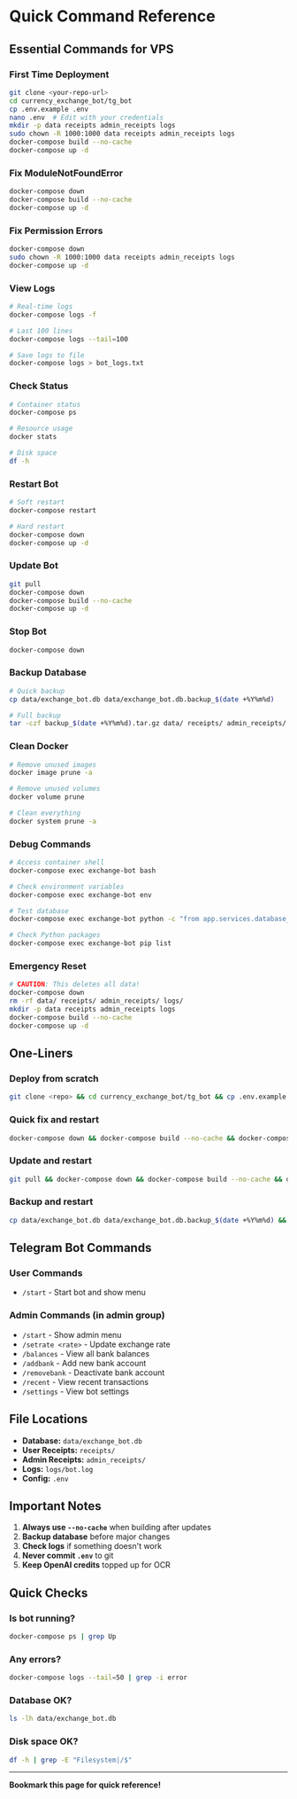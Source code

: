 # Quick Command Reference

## Essential Commands for VPS

### First Time Deployment
```bash
git clone <your-repo-url>
cd currency_exchange_bot/tg_bot
cp .env.example .env
nano .env  # Edit with your credentials
mkdir -p data receipts admin_receipts logs
sudo chown -R 1000:1000 data receipts admin_receipts logs
docker-compose build --no-cache
docker-compose up -d
```

### Fix ModuleNotFoundError
```bash
docker-compose down
docker-compose build --no-cache
docker-compose up -d
```

### Fix Permission Errors
```bash
docker-compose down
sudo chown -R 1000:1000 data receipts admin_receipts logs
docker-compose up -d
```

### View Logs
```bash
# Real-time logs
docker-compose logs -f

# Last 100 lines
docker-compose logs --tail=100

# Save logs to file
docker-compose logs > bot_logs.txt
```

### Check Status
```bash
# Container status
docker-compose ps

# Resource usage
docker stats

# Disk space
df -h
```

### Restart Bot
```bash
# Soft restart
docker-compose restart

# Hard restart
docker-compose down
docker-compose up -d
```

### Update Bot
```bash
git pull
docker-compose down
docker-compose build --no-cache
docker-compose up -d
```

### Stop Bot
```bash
docker-compose down
```

### Backup Database
```bash
# Quick backup
cp data/exchange_bot.db data/exchange_bot.db.backup_$(date +%Y%m%d)

# Full backup
tar -czf backup_$(date +%Y%m%d).tar.gz data/ receipts/ admin_receipts/ logs/
```

### Clean Docker
```bash
# Remove unused images
docker image prune -a

# Remove unused volumes
docker volume prune

# Clean everything
docker system prune -a
```

### Debug Commands
```bash
# Access container shell
docker-compose exec exchange-bot bash

# Check environment variables
docker-compose exec exchange-bot env

# Test database
docker-compose exec exchange-bot python -c "from app.services.database_service import DatabaseService; db = DatabaseService('data/exchange_bot.db'); print('Banks:', len(db.get_bank_accounts()))"

# Check Python packages
docker-compose exec exchange-bot pip list
```

### Emergency Reset
```bash
# CAUTION: This deletes all data!
docker-compose down
rm -rf data/ receipts/ admin_receipts/ logs/
mkdir -p data receipts admin_receipts logs
docker-compose build --no-cache
docker-compose up -d
```

## One-Liners

### Deploy from scratch
```bash
git clone <repo> && cd currency_exchange_bot/tg_bot && cp .env.example .env && nano .env && docker-compose build --no-cache && docker-compose up -d
```

### Quick fix and restart
```bash
docker-compose down && docker-compose build --no-cache && docker-compose up -d && docker-compose logs -f
```

### Update and restart
```bash
git pull && docker-compose down && docker-compose build --no-cache && docker-compose up -d
```

### Backup and restart
```bash
cp data/exchange_bot.db data/exchange_bot.db.backup_$(date +%Y%m%d) && docker-compose restart
```

## Telegram Bot Commands

### User Commands
- `/start` - Start bot and show menu

### Admin Commands (in admin group)
- `/start` - Show admin menu
- `/setrate <rate>` - Update exchange rate
- `/balances` - View all bank balances
- `/addbank` - Add new bank account
- `/removebank` - Deactivate bank account
- `/recent` - View recent transactions
- `/settings` - View bot settings

## File Locations

- **Database:** `data/exchange_bot.db`
- **User Receipts:** `receipts/`
- **Admin Receipts:** `admin_receipts/`
- **Logs:** `logs/bot.log`
- **Config:** `.env`

## Important Notes

1. **Always use `--no-cache`** when building after updates
2. **Backup database** before major changes
3. **Check logs** if something doesn't work
4. **Never commit `.env`** to git
5. **Keep OpenAI credits** topped up for OCR

## Quick Checks

### Is bot running?
```bash
docker-compose ps | grep Up
```

### Any errors?
```bash
docker-compose logs --tail=50 | grep -i error
```

### Database OK?
```bash
ls -lh data/exchange_bot.db
```

### Disk space OK?
```bash
df -h | grep -E "Filesystem|/$"
```

---

**Bookmark this page for quick reference!**
